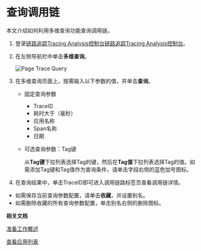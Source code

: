 # 查询调用链

本文介绍如何利用多维查询功能查询调用链。

1.  登录[链路追踪Tracing Analysis控制台](https://tracing.console.aliyun.com/)[链路追踪Tracing Analysis控制台](https://tracing-sg.console.aliyun.com/)。

2.  在左侧导航栏中单击**多维查询**。

    ![Page Trace Query](https://static-aliyun-doc.oss-accelerate.aliyuncs.com/assets/img/zh-CN/3045329061/p53848.png)

3.  在多维查询页面上，按需输入以下参数的值，并单击**查询**。

    -   固定查询参数

        -   TraceID
        -   耗时大于（毫秒）
        -   应用名称
        -   Span名称
        -   日期
    -   可选查询参数：Tag键

        从**Tag键**下拉列表选择Tag的键，然后在**Tag值**下拉列表选择Tag的值。如需添加Tag键和Tag值作为查询条件，请单击字段右侧的蓝色加号图标。

4.  在查询结果中，单击TraceID即可进入调用链路标签页查看调用链详情。


-   如需保存当前查询参数配置，请单击**收藏**，并设置别名。
-   如需删除收藏的所有查询参数配置，单击别名右侧的删除图标。

**相关文档**  


[准备工作概述](/cn.zh-CN/准备工作/准备工作概述.md)

[查看应用列表](/cn.zh-CN/控制台操作/应用管理/查看应用列表.md)

